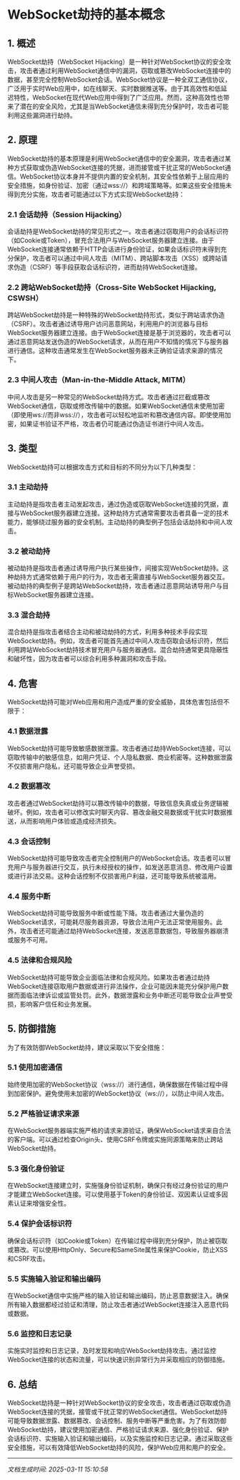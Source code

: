 # WebSocket劫持的基本概念

## 1. 概述

WebSocket劫持（WebSocket Hijacking）是一种针对WebSocket协议的安全攻击，攻击者通过利用WebSocket通信中的漏洞，窃取或篡改WebSocket连接中的数据，甚至完全控制WebSocket会话。WebSocket协议是一种全双工通信协议，广泛用于实时Web应用中，如在线聊天、实时数据推送等。由于其高效性和低延迟特性，WebSocket在现代Web应用中得到了广泛应用。然而，这种高效性也带来了潜在的安全风险，尤其是当WebSocket通信未得到充分保护时，攻击者可能利用这些漏洞进行劫持。

## 2. 原理

WebSocket劫持的基本原理是利用WebSocket通信中的安全漏洞，攻击者通过某种方式获取或伪造WebSocket连接的凭据，进而接管或干扰正常的WebSocket通信。WebSocket协议本身并不提供内置的安全机制，其安全性依赖于上层应用的安全措施，如身份验证、加密（通过wss://）和跨域策略等。如果这些安全措施未得到充分实施，攻击者可能通过以下方式实现WebSocket劫持：

### 2.1 会话劫持（Session Hijacking）

会话劫持是WebSocket劫持的常见形式之一。攻击者通过窃取用户的会话标识符（如Cookie或Token），冒充合法用户与WebSocket服务器建立连接。由于WebSocket连接通常依赖于HTTP会话进行身份验证，如果会话标识符未得到充分保护，攻击者可以通过中间人攻击（MITM）、跨站脚本攻击（XSS）或跨站请求伪造（CSRF）等手段获取会话标识符，进而劫持WebSocket连接。

### 2.2 跨站WebSocket劫持（Cross-Site WebSocket Hijacking, CSWSH）

跨站WebSocket劫持是一种特殊的WebSocket劫持形式，类似于跨站请求伪造（CSRF）。攻击者通过诱导用户访问恶意网站，利用用户的浏览器与目标WebSocket服务器建立连接。由于WebSocket连接是基于浏览器的，攻击者可以通过恶意网站发送伪造的WebSocket请求，从而在用户不知情的情况下与服务器进行通信。这种攻击通常发生在WebSocket服务器未正确验证请求来源的情况下。

### 2.3 中间人攻击（Man-in-the-Middle Attack, MITM）

中间人攻击是另一种常见的WebSocket劫持方式。攻击者通过拦截或篡改WebSocket通信，窃取或修改传输中的数据。如果WebSocket通信未使用加密（即使用ws://而非wss://），攻击者可以轻松地监听和篡改通信内容。即使使用加密，如果证书验证不严格，攻击者仍可能通过伪造证书进行中间人攻击。

## 3. 类型

WebSocket劫持可以根据攻击方式和目标的不同分为以下几种类型：

### 3.1 主动劫持

主动劫持是指攻击者主动发起攻击，通过伪造或窃取WebSocket连接的凭据，直接与WebSocket服务器建立连接。这种劫持方式通常需要攻击者具备一定的技术能力，能够绕过服务器的安全机制。主动劫持的典型例子包括会话劫持和中间人攻击。

### 3.2 被动劫持

被动劫持是指攻击者通过诱导用户执行某些操作，间接实现WebSocket劫持。这种劫持方式通常依赖于用户的行为，攻击者无需直接与WebSocket服务器交互。被动劫持的典型例子是跨站WebSocket劫持，攻击者通过恶意网站诱导用户与目标WebSocket服务器建立连接。

### 3.3 混合劫持

混合劫持是指攻击者结合主动和被动劫持的方式，利用多种技术手段实现WebSocket劫持。例如，攻击者可能首先通过中间人攻击窃取会话标识符，然后利用跨站WebSocket劫持技术冒充用户与服务器通信。混合劫持通常更具隐蔽性和破坏性，因为攻击者可以综合利用多种漏洞和攻击手段。

## 4. 危害

WebSocket劫持可能对Web应用和用户造成严重的安全威胁，具体危害包括但不限于：

### 4.1 数据泄露

WebSocket劫持可能导致敏感数据泄露。攻击者通过劫持WebSocket连接，可以窃取传输中的敏感信息，如用户凭证、个人隐私数据、商业机密等。这种数据泄露不仅损害用户隐私，还可能导致企业声誉受损。

### 4.2 数据篡改

攻击者通过WebSocket劫持可以篡改传输中的数据，导致信息失真或业务逻辑被破坏。例如，攻击者可以修改实时聊天内容、篡改金融交易数据或干扰实时数据推送，从而影响用户体验或造成经济损失。

### 4.3 会话控制

WebSocket劫持可能导致攻击者完全控制用户的WebSocket会话。攻击者可以冒充用户与服务器进行交互，执行未经授权的操作，如发送恶意消息、修改用户设置或进行非法交易。这种会话控制不仅损害用户利益，还可能导致系统被滥用。

### 4.4 服务中断

WebSocket劫持可能导致服务中断或性能下降。攻击者通过大量伪造的WebSocket请求，可能耗尽服务器资源，导致合法用户无法正常使用服务。此外，攻击者还可能通过劫持WebSocket连接，发送恶意数据包，导致服务器崩溃或服务不可用。

### 4.5 法律和合规风险

WebSocket劫持可能导致企业面临法律和合规风险。如果攻击者通过劫持WebSocket连接窃取用户数据或进行非法操作，企业可能因未能充分保护用户数据而面临法律诉讼或监管处罚。此外，数据泄露和业务中断还可能导致企业声誉受损，影响客户信任和业务发展。

## 5. 防御措施

为了有效防御WebSocket劫持，建议采取以下安全措施：

### 5.1 使用加密通信

始终使用加密的WebSocket协议（wss://）进行通信，确保数据在传输过程中得到加密保护。避免使用未加密的WebSocket协议（ws://），以防止中间人攻击。

### 5.2 严格验证请求来源

在WebSocket服务器端实施严格的请求来源验证，确保WebSocket请求来自合法的客户端。可以通过检查Origin头、使用CSRF令牌或实施同源策略来防止跨站WebSocket劫持。

### 5.3 强化身份验证

在WebSocket连接建立时，实施强身份验证机制，确保只有经过身份验证的用户才能建立WebSocket连接。可以使用基于Token的身份验证、双因素认证或多因素认证来增强安全性。

### 5.4 保护会话标识符

确保会话标识符（如Cookie或Token）在传输过程中得到充分保护，防止被窃取或篡改。可以使用HttpOnly、Secure和SameSite属性来保护Cookie，防止XSS和CSRF攻击。

### 5.5 实施输入验证和输出编码

在WebSocket通信中实施严格的输入验证和输出编码，防止恶意数据注入。确保所有输入数据都经过验证和清理，防止攻击者通过WebSocket连接注入恶意代码或数据。

### 5.6 监控和日志记录

实施实时监控和日志记录，及时发现和响应WebSocket劫持攻击。通过监控WebSocket连接的状态和流量，可以快速识别异常行为并采取相应的防御措施。

## 6. 总结

WebSocket劫持是一种针对WebSocket协议的安全攻击，攻击者通过窃取或伪造WebSocket连接的凭据，接管或干扰正常的WebSocket通信。WebSocket劫持可能导致数据泄露、数据篡改、会话控制、服务中断等严重危害。为了有效防御WebSocket劫持，建议使用加密通信、严格验证请求来源、强化身份验证、保护会话标识符、实施输入验证和输出编码，以及实施监控和日志记录。通过采取这些安全措施，可以有效降低WebSocket劫持的风险，保护Web应用和用户的安全。

---

*文档生成时间: 2025-03-11 15:10:58*
